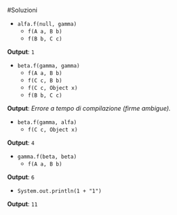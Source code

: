 #Soluzioni

- `alfa.f(null, gamma)`
  * `f(A a, B b)`
  * `f(B b, C c)`

**Output**: `1`

- `beta.f(gamma, gamma)`
  * `f(A a, B b)`
  * `f(C c, B b)`
  * `f(C c, Object x)`
  * `f(B b, C c)`

**Output**: *Errore a tempo di compilazione (firme ambigue).*

- `beta.f(gamma, alfa)`
  * `f(C c, Object x)`

**Output**: `4`

- `gamma.f(beta, beta)`
  * `f(A a, B b)`

**Output**: `6`

- `System.out.println(1 + "1")`

**Output**: `11`
